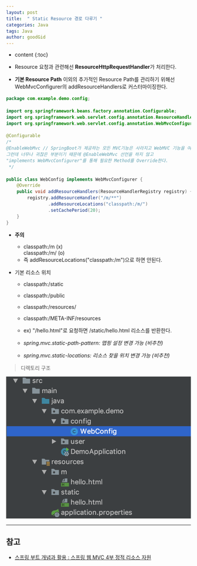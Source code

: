 ```yaml
---
layout: post
title:  " Static Resource 경로 다루기 "
categories: Java
tags: Java
author: goodGid
---
```

* content
{:toc}

* Resource 요청과 관련해선 **ResourceHttpRequestHandler**가 처리한다.

* **기본 Resource Path** 이외의 추가적인 Resource Path를 관리하기 위해선 WebMvcConfigurer의 addResourceHandlers로 커스터마이징한다.

``` java
package com.example.demo.config;

import org.springframework.beans.factory.annotation.Configurable;
import org.springframework.web.servlet.config.annotation.ResourceHandlerRegistry;
import org.springframework.web.servlet.config.annotation.WebMvcConfigurer;

@Configurable
/*
@EnableWebMvc // SpringBoot가 제공하는 모든 MVC기능은 사라지고 WebMVC 기능을 여기서 설정해줘야한다.
그런데 너무나 귀찮은 부분이기 때문에 @EnableWebMvc 선언을 하지 않고
"implements WebMvcConfigurer"를 통해 필요한 Method를 Override한다.
 */

public class WebConfig implements WebMvcConfigurer {
    @Override
    public void addResourceHandlers(ResourceHandlerRegistry registry) {
        registry.addResourceHandler("/m/**")
                .addResourceLocations("classpath:/m/")
                .setCachePeriod(20);
    }
}
```
* **주의**
    - classpath:/m (x) <br> classpath:/m/ (o)
    - 즉 addResourceLocations("classpath:/m")으로 하면 안된다.








* 기본 리소스 위치
    - classpath:/static
    - classpath:/public
    - classpath:/resources/
    - classpath:/META-INF/resources
    - ex) "/hello.html"로 요청하면 /static/hello.html 리소스를 반환한다.

    - *spring.mvc.static-path-pattern: 맵핑 설정 변경 가능 (비추천)* 
    - *spring.mvc.static-locations: 리소스 찾을 위치 변경 가능 (비추천)*

> 디렉토리 구조

![](/assets/img/java/how_to_conrtol_static_resource_1.png)


---

## 참고

* [스프링 부트 개념과 활용 : 스프링 웹 MVC 4부 정적 리소스 자원](https://www.inflearn.com/course/%EC%8A%A4%ED%94%84%EB%A7%81%EB%B6%80%ED%8A%B8/)
